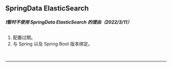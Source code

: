 ## SpringData ElasticSearch

##### ❗暂时不使用 SpringData ElasticSearch 的理由（2022/3/11）

1. 配置过期。
2. 与 Spring 以及 Spring Boot 版本绑定。

<br>

----

<div STYLE="page-break-after: always;">
    <br>
	<br>
	<br>
	<br>
	<br>
</div>
